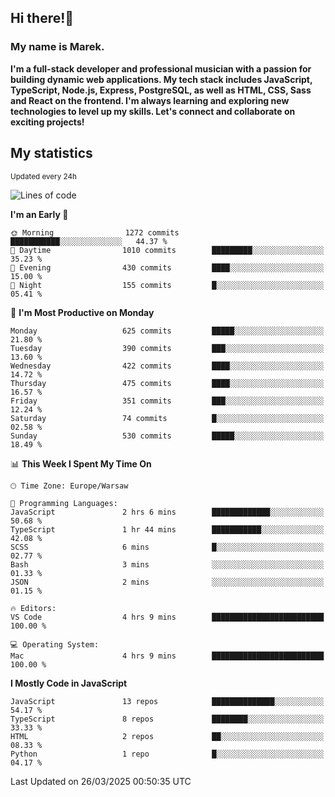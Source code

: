 ## Hi there!👋 ##
### My name is Marek. ###

**I'm a full-stack developer and professional musician with a passion for building dynamic web applications. My tech stack includes JavaScript, TypeScript, Node.js, Express, PostgreSQL, as well as HTML, CSS, Sass and React on the frontend. I'm always learning and exploring new technologies to level up my skills. Let's connect and collaborate on exciting projects!**

## My statistics ##
<sub>Updated every 24h</sub>
<!--START_SECTION:waka-->
![Lines of code](https://img.shields.io/badge/From%20Hello%20World%20I%27ve%20Written-192.7%20thousand%20lines%20of%20code-blue)

**I'm an Early 🐤** 

```text
🌞 Morning                1272 commits        ███████████░░░░░░░░░░░░░░   44.37 % 
🌆 Daytime                1010 commits        █████████░░░░░░░░░░░░░░░░   35.23 % 
🌃 Evening                430 commits         ████░░░░░░░░░░░░░░░░░░░░░   15.00 % 
🌙 Night                  155 commits         █░░░░░░░░░░░░░░░░░░░░░░░░   05.41 % 
```
📅 **I'm Most Productive on Monday** 

```text
Monday                   625 commits         █████░░░░░░░░░░░░░░░░░░░░   21.80 % 
Tuesday                  390 commits         ███░░░░░░░░░░░░░░░░░░░░░░   13.60 % 
Wednesday                422 commits         ████░░░░░░░░░░░░░░░░░░░░░   14.72 % 
Thursday                 475 commits         ████░░░░░░░░░░░░░░░░░░░░░   16.57 % 
Friday                   351 commits         ███░░░░░░░░░░░░░░░░░░░░░░   12.24 % 
Saturday                 74 commits          █░░░░░░░░░░░░░░░░░░░░░░░░   02.58 % 
Sunday                   530 commits         █████░░░░░░░░░░░░░░░░░░░░   18.49 % 
```


📊 **This Week I Spent My Time On** 

```text
🕑︎ Time Zone: Europe/Warsaw

💬 Programming Languages: 
JavaScript               2 hrs 6 mins        █████████████░░░░░░░░░░░░   50.68 % 
TypeScript               1 hr 44 mins        ███████████░░░░░░░░░░░░░░   42.08 % 
SCSS                     6 mins              █░░░░░░░░░░░░░░░░░░░░░░░░   02.77 % 
Bash                     3 mins              ░░░░░░░░░░░░░░░░░░░░░░░░░   01.33 % 
JSON                     2 mins              ░░░░░░░░░░░░░░░░░░░░░░░░░   01.15 % 

🔥 Editors: 
VS Code                  4 hrs 9 mins        █████████████████████████   100.00 % 

💻 Operating System: 
Mac                      4 hrs 9 mins        █████████████████████████   100.00 % 
```

**I Mostly Code in JavaScript** 

```text
JavaScript               13 repos            ██████████████░░░░░░░░░░░   54.17 % 
TypeScript               8 repos             ████████░░░░░░░░░░░░░░░░░   33.33 % 
HTML                     2 repos             ██░░░░░░░░░░░░░░░░░░░░░░░   08.33 % 
Python                   1 repo              █░░░░░░░░░░░░░░░░░░░░░░░░   04.17 % 
```




 Last Updated on 26/03/2025 00:50:35 UTC
<!--END_SECTION:waka-->

<!--
**MarekSax/MarekSax** is a ✨ _special_ ✨ repository because its `README.md` (this file) appears on your GitHub profile.

Here are some ideas to get you started:

- 🔭 I’m currently working on ...
- 🌱 I’m currently learning ...
- 👯 I’m looking to collaborate on ...
- 🤔 I’m looking for help with ...
- 💬 Ask me about ...
- 📫 How to reach me: ...
- 😄 Pronouns: ...
- ⚡ Fun fact: ...
-->
